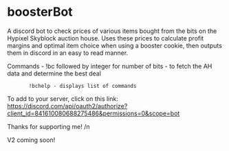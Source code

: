 # boosterBot
A discord bot to check prices of various items bought from the bits on the Hypixel Skyblock auction house.
Uses these prices to calculate profit margins and optimal item choice when using a booster cookie, then outputs them in discord in an easy to read manner.

Commands - !bc followed by integer for number of bits -  to fetch the AH data and determine the best deal

           !bchelp - displays list of commands
 
To add to your server, click on this link: https://discord.com/api/oauth2/authorize?client_id=841610080688275486&permissions=0&scope=bot

Thanks for supporting me! /n

V2 coming soon!

